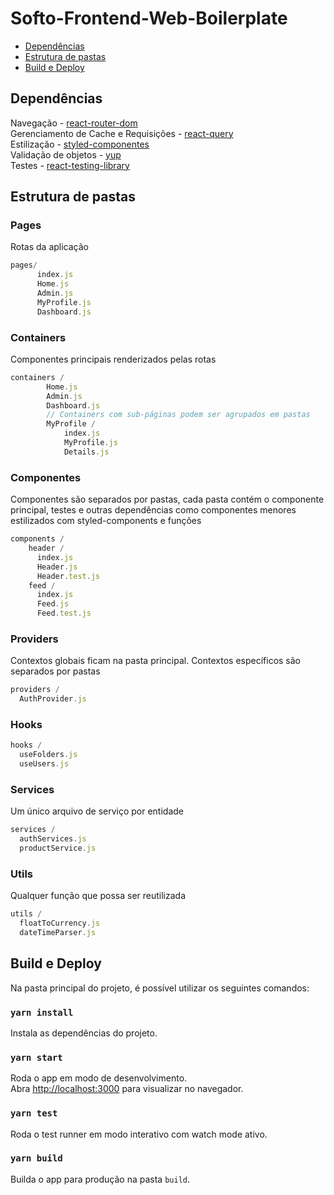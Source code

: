 # Softo-Frontend-Web-Boilerplate

- [Dependências](#dependências)
- [Estrutura de pastas](#estrutura-de-pastas)
- [Build e Deploy](#build-e-deploy)

## Dependências

Navegação - [react-router-dom](https://github.com/ReactTraining/react-router)<br />
Gerenciamento de Cache e Requisições - [react-query](https://github.com/tannerlinsley/react-query)<br />
Estilização - [styled-componentes](https://github.com/styled-components/styled-components)<br />
Validação de objetos - [yup](https://github.com/jquense/yup)<br />
Testes - [react-testing-library](https://github.com/testing-library/react-testing-library)<br />

## Estrutura de pastas

### Pages

Rotas da aplicação

```javascript
pages/
      index.js
      Home.js
      Admin.js
      MyProfile.js
      Dashboard.js
```

### Containers

Componentes principais renderizados pelas rotas

```javascript
containers / 
        Home.js
        Admin.js
        Dashboard.js
        // Containers com sub-páginas podem ser agrupados em pastas
        MyProfile / 
            index.js
            MyProfile.js
            Details.js
```

### Componentes

Componentes são separados por pastas, cada pasta contém o componente principal, testes e outras dependências como componentes menores estilizados com styled-components e funções

```javascript
components / 
    header / 
      index.js
      Header.js
      Header.test.js
    feed / 
      index.js
      Feed.js
      Feed.test.js
```

### Providers

Contextos globais ficam na pasta principal. Contextos específicos são separados por pastas

```javascript
providers /
  AuthProvider.js
```

### Hooks

```javascript
hooks / 
  useFolders.js
  useUsers.js
```

### Services

Um único arquivo de serviço por entidade

```javascript
services / 
  authServices.js
  productService.js
```

### Utils

Qualquer função que possa ser reutilizada

```javascript
utils / 
  floatToCurrency.js
  dateTimeParser.js
```

## Build e Deploy

Na pasta principal do projeto, é possível utilizar os seguintes comandos:

### `yarn install`

Instala as dependências do projeto.<br />

### `yarn start`

Roda o app em modo de desenvolvimento.<br />
Abra [http://localhost:3000](http://localhost:3000) para visualizar no navegador.

### `yarn test`

Roda o test runner em modo interativo com watch mode ativo.<br />

### `yarn build`

Builda o app para produção na pasta `build`.<br />
